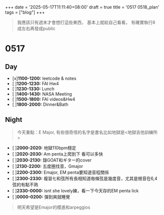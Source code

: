 +++
date = '2025-05-17T11:11:40+08:00'
draft = true
title = '0517 0518_plan'
tags = ["blog"]
+++
> 我應該只有週末才會想打這些東西，
> 基本上就給自己看看，
> 有確實執行8成左右再發成public
# 0517
## Day
- [x]**1100-1200:** leetcode & notes
- [ ]**1200-1230:** FAI Hw4
- [ ]**1230-1330:** Lunch
- [ ]**1400-1430:** NASA Meeting
- [ ]**1500-1800:** FAI videos&Hw4
- [ ]**1800-2000:** Dinner&Bath

## Night
> 今天重點：E Major, 
> 有些很奇怪的名字是書名比如地獄是<地獄吉他訓練所>
- [ ]**2000-2020:** 地獄110bpm穩定
- [ ]**2020-2030:** Am penta上爬到下 看可以多快
- [ ]**2030-2130:** 錄GOAT和ギター的cover
- [ ]**2130-2200:** 五度圈找音，Gmajor
- [ ]**2200-2300:** Emajor, EM penta要知道音程關係
- [ ]**2300-2330:** 複習七和弦所有長相知道毎條弦是幾度音，尤其是根音在6,4弦的有點不熟
- [ ]**2330-0000:** isnt she lovely練，看一下今天存的EM penta lick
- [ ]**0000-0200:** 彈到爽就睡覺
> 明天希望是Emajor的模進和arpeggios

